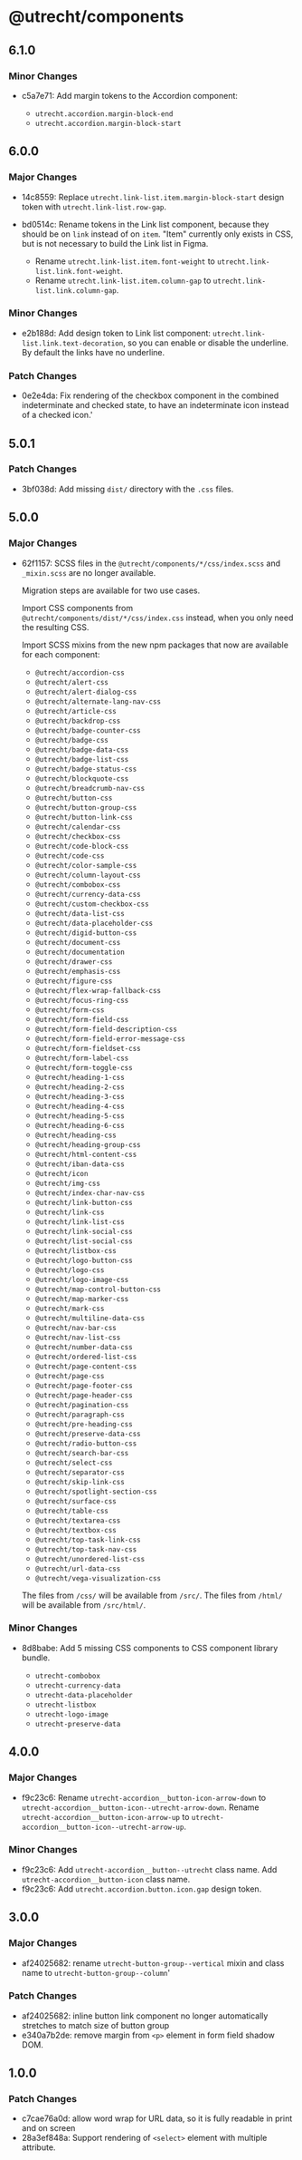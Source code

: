 # @utrecht/components

## 6.1.0

### Minor Changes

- c5a7e71: Add margin tokens to the Accordion component:

  - `utrecht.accordion.margin-block-end`
  - `utrecht.accordion.margin-block-start`

## 6.0.0

### Major Changes

- 14c8559: Replace `utrecht.link-list.item.margin-block-start` design token with `utrecht.link-list.row-gap`.
- bd0514c: Rename tokens in the Link list component, because they should be on `link` instead of on `item`. "Item" currently only exists in CSS, but is not necessary to build the Link list in Figma.

  - Rename `utrecht.link-list.item.font-weight` to `utrecht.link-list.link.font-weight`.
  - Rename `utrecht.link-list.item.column-gap` to `utrecht.link-list.link.column-gap`.

### Minor Changes

- e2b188d: Add design token to Link list component: `utrecht.link-list.link.text-decoration`, so you can enable or disable the underline. By default the links have no underline.

### Patch Changes

- 0e2e4da: Fix rendering of the checkbox component in the combined indeterminate and checked state, to have an indeterminate icon instead of a checked icon.'

## 5.0.1

### Patch Changes

- 3bf038d: Add missing `dist/` directory with the `.css` files.

## 5.0.0

### Major Changes

- 62f1157: SCSS files in the `@utrecht/components/*/css/index.scss` and `_mixin.scss` are no longer available.

  Migration steps are available for two use cases.

  Import CSS components from `@utrecht/components/dist/*/css/index.css` instead, when you only need the resulting CSS.

  Import SCSS mixins from the new npm packages that now are available for each component:

  - `@utrecht/accordion-css`
  - `@utrecht/alert-css`
  - `@utrecht/alert-dialog-css`
  - `@utrecht/alternate-lang-nav-css`
  - `@utrecht/article-css`
  - `@utrecht/backdrop-css`
  - `@utrecht/badge-counter-css`
  - `@utrecht/badge-css`
  - `@utrecht/badge-data-css`
  - `@utrecht/badge-list-css`
  - `@utrecht/badge-status-css`
  - `@utrecht/blockquote-css`
  - `@utrecht/breadcrumb-nav-css`
  - `@utrecht/button-css`
  - `@utrecht/button-group-css`
  - `@utrecht/button-link-css`
  - `@utrecht/calendar-css`
  - `@utrecht/checkbox-css`
  - `@utrecht/code-block-css`
  - `@utrecht/code-css`
  - `@utrecht/color-sample-css`
  - `@utrecht/column-layout-css`
  - `@utrecht/combobox-css`
  - `@utrecht/currency-data-css`
  - `@utrecht/custom-checkbox-css`
  - `@utrecht/data-list-css`
  - `@utrecht/data-placeholder-css`
  - `@utrecht/digid-button-css`
  - `@utrecht/document-css`
  - `@utrecht/documentation`
  - `@utrecht/drawer-css`
  - `@utrecht/emphasis-css`
  - `@utrecht/figure-css`
  - `@utrecht/flex-wrap-fallback-css`
  - `@utrecht/focus-ring-css`
  - `@utrecht/form-css`
  - `@utrecht/form-field-css`
  - `@utrecht/form-field-description-css`
  - `@utrecht/form-field-error-message-css`
  - `@utrecht/form-fieldset-css`
  - `@utrecht/form-label-css`
  - `@utrecht/form-toggle-css`
  - `@utrecht/heading-1-css`
  - `@utrecht/heading-2-css`
  - `@utrecht/heading-3-css`
  - `@utrecht/heading-4-css`
  - `@utrecht/heading-5-css`
  - `@utrecht/heading-6-css`
  - `@utrecht/heading-css`
  - `@utrecht/heading-group-css`
  - `@utrecht/html-content-css`
  - `@utrecht/iban-data-css`
  - `@utrecht/icon`
  - `@utrecht/img-css`
  - `@utrecht/index-char-nav-css`
  - `@utrecht/link-button-css`
  - `@utrecht/link-css`
  - `@utrecht/link-list-css`
  - `@utrecht/link-social-css`
  - `@utrecht/list-social-css`
  - `@utrecht/listbox-css`
  - `@utrecht/logo-button-css`
  - `@utrecht/logo-css`
  - `@utrecht/logo-image-css`
  - `@utrecht/map-control-button-css`
  - `@utrecht/map-marker-css`
  - `@utrecht/mark-css`
  - `@utrecht/multiline-data-css`
  - `@utrecht/nav-bar-css`
  - `@utrecht/nav-list-css`
  - `@utrecht/number-data-css`
  - `@utrecht/ordered-list-css`
  - `@utrecht/page-content-css`
  - `@utrecht/page-css`
  - `@utrecht/page-footer-css`
  - `@utrecht/page-header-css`
  - `@utrecht/pagination-css`
  - `@utrecht/paragraph-css`
  - `@utrecht/pre-heading-css`
  - `@utrecht/preserve-data-css`
  - `@utrecht/radio-button-css`
  - `@utrecht/search-bar-css`
  - `@utrecht/select-css`
  - `@utrecht/separator-css`
  - `@utrecht/skip-link-css`
  - `@utrecht/spotlight-section-css`
  - `@utrecht/surface-css`
  - `@utrecht/table-css`
  - `@utrecht/textarea-css`
  - `@utrecht/textbox-css`
  - `@utrecht/top-task-link-css`
  - `@utrecht/top-task-nav-css`
  - `@utrecht/unordered-list-css`
  - `@utrecht/url-data-css`
  - `@utrecht/vega-visualization-css`

  The files from `/css/` will be available from `/src/`.
  The files from `/html/` will be available from `/src/html/`.

### Minor Changes

- 8d8babe: Add 5 missing CSS components to CSS component library bundle.

  - `utrecht-combobox`
  - `utrecht-currency-data`
  - `utrecht-data-placeholder`
  - `utrecht-listbox`
  - `utrecht-logo-image`
  - `utrecht-preserve-data`

## 4.0.0

### Major Changes

- f9c23c6: Rename `utrecht-accordion__button-icon-arrow-down` to `utrecht-accordion__button-icon--utrecht-arrow-down`.
  Rename `utrecht-accordion__button-icon-arrow-up` to `utrecht-accordion__button-icon--utrecht-arrow-up`.

### Minor Changes

- f9c23c6: Add `utrecht-accordion__button--utrecht` class name.
  Add `utrecht-accordion__button-icon` class name.
- f9c23c6: Add `utrecht.accordion.button.icon.gap` design token.

## 3.0.0

### Major Changes

- af24025682: rename `utrecht-button-group--vertical` mixin and class name to `utrecht-button-group--column`'

### Patch Changes

- af24025682: inline button link component no longer automatically stretches to match size of button group
- e340a7b2de: remove margin from `<p>` element in form field shadow DOM.

## 1.0.0

### Patch Changes

- c7cae76a0d: allow word wrap for URL data, so it is fully readable in print and on screen
- 28a3ef848a: Support rendering of `<select>` element with multiple attribute.
